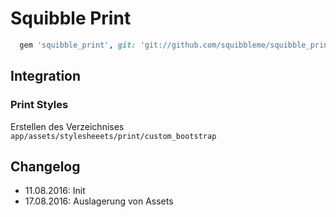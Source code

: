 # Squibble Print

```ruby
  gem 'squibble_print', git: 'git://github.com/squibbleme/squibble_print.git'
```

## Integration

### Print Styles

Erstellen des Verzeichnises ```app/assets/stylesheeets/print/custom_bootstrap```

## Changelog

* 11.08.2016: Init
* 17.08.2016: Auslagerung von Assets
